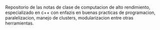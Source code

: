 Repositorio de las notas de clase de computacion de alto rendimiento, especializado en c++ con enfazis en buenas practicas de programacion, paralelizacion, manejo de clusters, modularizacion entre otras herramientas.
